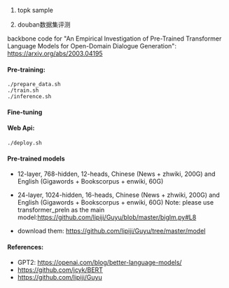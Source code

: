 1. topk sample

3. douban数据集评测



backbone code for "An Empirical Investigation of Pre-Trained Transformer Language Models for Open-Domain Dialogue Generation": https://arxiv.org/abs/2003.04195


#### Pre-training:

```
./prepare_data.sh
./train.sh
./inference.sh
```
#### Fine-tuning

#### Web Api:
```
./deploy.sh
```

#### Pre-trained models
- 12-layer, 768-hidden, 12-heads, Chinese (News + zhwiki, 200G) and English (Gigawords + Bookscorpus + enwiki, 60G) 

- 24-layer, 1024-hidden, 16-heads, Chinese (News + zhwiki, 200G) and English (Gigawords + Bookscorpus + enwiki, 60G)
  Note: please use transformer_preln as the main model:https://github.com/lipiji/Guyu/blob/master/biglm.py#L8

- download them: https://github.com/lipiji/Guyu/tree/master/model

#### References:
- GPT2: https://openai.com/blog/better-language-models/
- https://github.com/jcyk/BERT
- https://github.com/lipiji/Guyu
